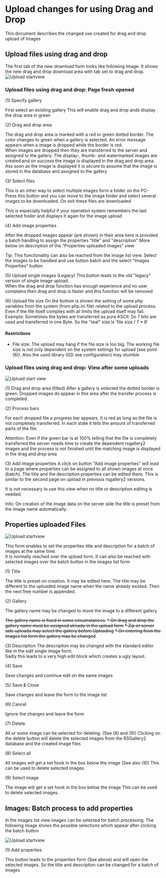 # Upload changes for using Drag and Drop

This document describes the changed use created for drag and drop upload of Images

## Upload files using drag and drop

The first tab of the new download form looks like following Image. It shows the new drag and drop download area with tab set to drag and drop.
![Upload startview](https://github.com/RSGallery2/RSGallery2_Project/blob/master/Documentation/ImagesUsedInDoc/Upload.DragAndDrop.01.png?raw=true)

### Upload files using drag and drop: Page fresh opened

(1) Specify gallery

First select an existing gallery This will enable drag and drop ands display the drop area in green

(2) Drag and drop area

The drag and drop area is marked with a red or green dotted border. The color changes to green when a gallery is selected. An error message appears when a image is dropped while the border is red.  
When images are dropped then they are transferred to the server and assigned to the gallery. The display-, thumb- and watermarked images are created and on success the image is displayed in the drag and drop area.  
Ass soon as the image is displayed it is secure to assume that the image is stored in the database and assigned to the gallery

(3) Select files

This is an other way to select multiple images form a folder on the PC- Press this button and you can move to the image folder and select several images to be downloaded. On exit these files are downloaded

This is especially helpful if your operation system remembers the last selected folder and displays it again for the image upload

(4) Add image properties

After the dropped images appear (are shown) in their area here is provided a batch handling to assign the properties "title" and "description"
More below on description of the "Properties uploaded images" view

Tip:  This functionality can also be reached from the image list view. Select the images to be handled and use button batch and the select "Images Properties" button

(5) Upload single images (Legacy)
This button leads to the old "legacy" version of single image upload.  
When the drag and drop function has enough experience and no user complains then drag and drop is faster and this function will be removed

(6) Upload file size
On the bottom is shown the setting of some php variables from the system (from php.ini file) related to the upload process. Even if the file itself complies with all limits the upload itself may fail.
Example: Sometimes the bytes are transferred as pure ASCII: So 7 bits are used and transferred in one Byte. So the "real" size is 'file size / 7 * 8'

#### Restrictions

  * File size: The upload may hang if the file size is too big. The working file size is not only dependent on the system settings for upload (see point (6)). Also the used library (GD see configuration) may stumble

### Upload files using drag and drop: View after some uploads

![Upload start view](https://github.com/RSGallery2/RSGallery2_Project/blob/master/Documentation/ImagesUsedInDoc/Upload.DragAndDrop.02.png?raw=true)

(1) Drag and drop area (filled)
After a gallery is selected the dotted border is green. Dropped images do appear in this area after the transfer process is completed.

(2) Process bars

For each dropped file a progress bar appears. It is red as long as the file is not completely transferred. In each state it tells the amount of transferred parts of the file.

Attention: Even if the green bar is at 100% telling that the file is completely transferred the server needs time to create the dependent rsgallery2 images and the process is not finished until the matching image is displayed in the drag and drop area

(3) Add image properties
A click on button "Add image properties" will lead to a page where properties can be assigned to all shown images at once  (batch). The title and the description properties can be edited there.
This is similar to the second page on upload in previous rsgallery2 versions.

It is not necessary to use this view when no title or description editing is needed.  

Info: On creation of the image data on the server side the title is preset from the image name automatically.

## Properties uploaded Files

![Upload startview](https://github.com/RSGallery2/RSGallery2_Project/blob/master/Documentation/ImagesUsedInDoc/Upload.ImageProperties.png?raw=true)

This form enables to set the properties title and description for a batch of images at the same time.  
It is normally reached over the upload form. It can also be reached with selected images over the batch button in the images list form

(1) Title

The title is preset on creation. It may be edited here. The title may be different to the uploaded image name when the name already existed. Then the next free number is appended.

(2) Gallery

The gallery name may be changed to move the image to a different gallery

~~The gallery name is fixed in some circumstances.~~
~~* On drag and drop the gallery name must be assigned already in the upload form~~
~~* Zip or server side uploads may select the gallery before Uploading~~
~~* On entering from the images list form the gallery may be changed~~

(3) Description
The description may be changed with the standard editor like in the edit single image form.  
Sadly this leads to a very high edit block which creates a ugly layout.

(4) Save

Save changes and continue edit on the same images

(5) Save & Close

Save changes and leave the form to the image list

(6) Cancel

Ignore the changes and leave the form

(7) Delete

All or some image can be selected for deleting. (See (8) and (9))
Clicking on the delete button will delete the selected images from the RSGallery2 database and the created image files

(8) Select all

All images will get a set hook in the box below the image (See also (9))
This can be used to delete selected images.

(9) Select image

The image will get a set hook in the box below the image
This can be used to delete selected images.

## Images: Batch process to add properties

In the images list view images can be selected for batch processing. The following image shows the possible selections which appear after clicking the batch button

![Upload startview](https://github.com/RSGallery2/RSGallery2_Project/blob/master/Documentation/ImagesUsedInDoc/images.batch.png?raw=true)

(1) Add properties

This button leads to the properties form (See above) and will open the selected images. So the title and description can be changed for a batch of images
